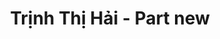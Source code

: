 ---
layout: album
resource: instagram
title: "Trịnh Thị Hải - Part new"
description: "Instagram album of Trịnh Thị Hải, part new.</br> Username: iamhaiiii"
active: gallery
album-title: "Trịnh Thị Hải"
images:
  - image_path: iamhaiiii/new/20250303_205921_482397880_18332949607089746_4114395092097092000_n.jpg
  - image_path: iamhaiiii/new/20250306_151137_482687710_18333329146089746_2916859921121842702_n.jpg
  - image_path: iamhaiiii/new/20250306_192811_483036581_18333352999089746_5812969741377583504_n.jpg
  - image_path: iamhaiiii/new/20250312_122109_484335531_18334213735089746_7099954459500409294_n.jpg
  - image_path: iamhaiiii/new/20250314_140344_484814876_18334538893089746_1855725432443143202_n.jpg
  - image_path: iamhaiiii/new/20250418_180105_490476273_18339604414089746_2883925851354557077_n.jpg
  - image_path: iamhaiiii/new/20250420_195733_490667630_18339830329089746_1640393574052354163_n.jpg
  - image_path: iamhaiiii/new/20250420_195733_491668732_18339830251089746_1180227645379287995_n.jpg
  - image_path: iamhaiiii/new/20250420_230434_491469448_18339849148089746_2575413541000747661_n.jpg
  - image_path: iamhaiiii/new/20250423_212033_491469360_18340150855089746_8471291537333441609_n.jpg
  - image_path: iamhaiiii/new/20250423_235643_490994732_18340166599089746_7573702601781119452_n.jpg
  - image_path: iamhaiiii/new/20250428_132922_491893774_18340653004089746_7921310922622274764_n.jpg
  - image_path: iamhaiiii/new/20250430_211905_491901231_18340899322089746_4407758562222085349_n.jpg
  - image_path: iamhaiiii/new/20250505_002231_495464726_18341361217089746_8654505079512201268_n.jpg
---